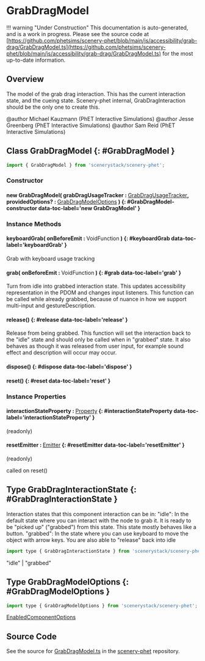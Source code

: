 # GrabDragModel

!!! warning "Under Construction"
    This documentation is auto-generated, and is a work in progress. Please see the source code at
    [https://github.com/phetsims/scenery-phet/blob/main/js/accessibility/grab-drag/GrabDragModel.ts](https://github.com/phetsims/scenery-phet/blob/main/js/accessibility/grab-drag/GrabDragModel.ts) for the most up-to-date information.

## Overview

The model of the grab drag interaction. This has the current interaction state, and the cueing state.
Scenery-phet internal, GrabDragInteraction should be the only one to create this.

@author Michael Kauzmann (PhET Interactive Simulations)
@author Jesse Greenberg (PhET Interactive Simulations)
@author Sam Reid (PhET Interactive Simulations)

## Class GrabDragModel {: #GrabDragModel }


```js
import { GrabDragModel } from 'scenerystack/scenery-phet';
```
### Constructor

#### new GrabDragModel( grabDragUsageTracker : <span style="font-weight: 400;">[GrabDragUsageTracker](../scenery-phet/GrabDragUsageTracker.md)</span>, providedOptions? : <span style="font-weight: 400;">[GrabDragModelOptions](../scenery-phet/GrabDragModel.md#GrabDragModelOptions)</span> ) {: #GrabDragModel-constructor data-toc-label='new GrabDragModel' }

### Instance Methods

#### keyboardGrab( onBeforeEmit : <span style="font-weight: 400;">VoidFunction</span> ) {: #keyboardGrab data-toc-label='keyboardGrab' }

Grab with keyboard usage tracking

#### grab( onBeforeEmit : <span style="font-weight: 400;">VoidFunction</span> ) {: #grab data-toc-label='grab' }

Turn from idle into grabbed interaction state.
This updates accessibility representation in the PDOM and changes input listeners. This function can be called
while already grabbed, because of nuance in how we support multi-input and gestureDescription.

#### release() {: #release data-toc-label='release' }

Release from being grabbed. This function will set the interaction back to the "idle" state and should only be called
when in "grabbed" state. It also behaves as though it was released from user input, for example sound effect
and description will occur may occur.

#### dispose() {: #dispose data-toc-label='dispose' }

#### reset() {: #reset data-toc-label='reset' }

### Instance Properties

#### interactionStateProperty : <span style="font-weight: 400;">[Property](../axon/Property.md)</span> {: #interactionStateProperty data-toc-label='interactionStateProperty' }

(readonly)

#### resetEmitter : <span style="font-weight: 400;">[Emitter](../axon/Emitter.md)</span> {: #resetEmitter data-toc-label='resetEmitter' }

(readonly)

called on reset()



## Type GrabDragInteractionState {: #GrabDragInteractionState }


Interaction states that this component interaction can be in:
"idle": In the default state where you can interact with the node to grab it. It is ready to be
        "picked up" ("grabbed") from this state. This state mostly behaves like a button.
"grabbed": In the state where you can use keyboard to move the object with arrow keys. You are also able to "release"
           back into idle

```js
import type { GrabDragInteractionState } from 'scenerystack/scenery-phet';
```


"idle" | "grabbed"



## Type GrabDragModelOptions {: #GrabDragModelOptions }


```js
import type { GrabDragModelOptions } from 'scenerystack/scenery-phet';
```


[EnabledComponentOptions](../axon/EnabledComponent.md#EnabledComponentOptions)



## Source Code

See the source for [GrabDragModel.ts](https://github.com/phetsims/scenery-phet/blob/main/js/accessibility/grab-drag/GrabDragModel.ts) in the [scenery-phet](https://github.com/phetsims/scenery-phet) repository.
